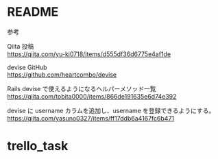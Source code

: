 # README

参考

Qiita 投稿<br>
https://qiita.com/yu-ki0718/items/d555df36d6775e4af1de

devise GitHub<br>
https://github.com/heartcombo/devise

Rails devise で使えるようになるヘルパーメソッド一覧<br>
https://qiita.com/tobita0000/items/866de191635e6d74e392

devise に username カラムを追加し、username を登録できるようにする。<br>
https://qiita.com/yasuno0327/items/ff17ddb6a4167fc6b471

# trello_task
